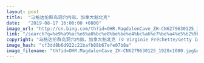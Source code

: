 ```yaml
---
layout: post
title:  "马格达伦群岛洞穴内部，加拿大魁北克"
date:   "2019-08-17 16:00:00 +0800"
image_url: "http://cn.bing.com/th?id=OHR.MagdalenCave_ZH-CN6279630125_1920x1080.jpg&rf=LaDigue_1920x1080.jpg&pid=hp"
link: "/search?q=%e9%a9%ac%e6%a0%bc%e8%be%be%e4%bc%a6%e7%be%a4%e5%b2%9b%e6%b4%9e%e7%a9%b4%e5%86%85%e9%83%a8&form=hpcapt&mkt=zh-cn"
copyright: "马格达伦群岛洞穴内部，加拿大魁北克 (© Virginie Fréchette/Getty Images)"
image_hash: "cf3dd8b6d922c21bafb88b67efe07b8a"
image_filename: "th?id=OHR.MagdalenCave_ZH-CN6279630125_1920x1080.jpg&rf=LaDigue_1920x1080.jpg&pid=hp"
---
```

